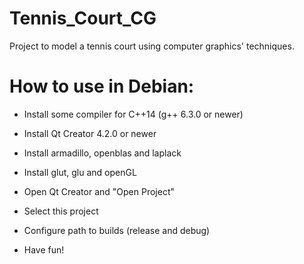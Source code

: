 # Tennis_Court_CG
  Project to model a tennis court using computer graphics' techniques.

# How to use in Debian:
  - Install some compiler for C++14 (g++ 6.3.0 or newer)
  - Install Qt Creator 4.2.0 or newer
  - Install armadillo, openblas and laplack
  - Install glut, glu and openGL
  
  - Open Qt Creator and "Open Project"
  - Select this project
  - Configure path to builds (release and debug)
  
  - Have fun!
